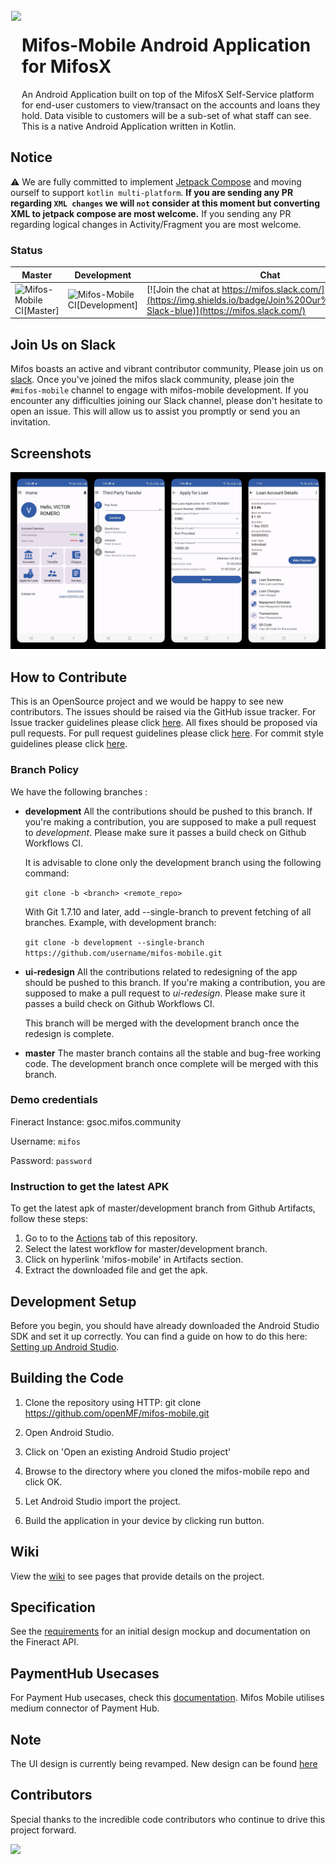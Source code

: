 <img height='175' src="https://user-images.githubusercontent.com/37406965/51083189-d5dc3a80-173b-11e9-8ca0-28015e0893ac.png" align="left" hspace="1" vspace="1">

# Mifos-Mobile Android Application for MifosX

An Android Application built on top of the MifosX Self-Service platform for end-user customers to view/transact on the accounts and loans they hold. Data visible to customers will be a sub-set of what staff can see. This is a native Android Application written in Kotlin.

## Notice

:warning: We are fully committed to implement [Jetpack Compose](https://developer.android.com/jetpack/compose) and moving ourself to support 
`kotlin multi-platform`. **If you are sending any PR regarding `XML changes` we will `not` consider at this moment but converting XML to jetpack compose are most welcome.** If you sending any PR regarding logical changes in Activity/Fragment you are most welcome. 

### Status

| Master | Development | Chat |
|------------|-----------------|-----------------|
| ![Mifos-Mobile CI[Master]](https://github.com/openMF/mifos-mobile/workflows/Workflow%20for%20master/development%20branches/badge.svg?branch=master) | ![Mifos-Mobile CI[Development]](https://github.com/openMF/mifos-mobile/workflows/Workflow%20for%20master/development%20branches/badge.svg?branch=development) |[![Join the chat at https://mifos.slack.com/](https://img.shields.io/badge/Join%20Our%20Community-Slack-blue)](https://mifos.slack.com/)|


## Join Us on Slack

Mifos boasts an active and vibrant contributor community, Please join us on [slack](https://mifos.slack.com/). Once you've joined the mifos slack community, please join the `#mifos-mobile` channel to engage with mifos-mobile development. If you encounter any difficulties joining our Slack channel, please don't hesitate to open an issue. This will allow us to assist you promptly or send you an invitation.

## Screenshots

<p>
  <img src="https://github.com/Akshay2004-701/images/blob/main/mifos-screenshots.png?raw=true" />
</p>

## How to Contribute

This is an OpenSource project and we would be happy to see new contributors. The issues should be raised via the GitHub issue tracker.
For Issue tracker guidelines please click <a href="https://github.com/openMF/mifos-mobile/blob/development/.github/ISSUE_TEMPLATE.md">here</a>. All fixes should be proposed via pull requests.
For pull request guidelines please click <a href="https://github.com/openMF/mifos-mobile/blob/development/CONTRIBUTING.md#pull-requests">here</a>. For commit style guidelines please click <a href="https://github.com/openMF/mifos-mobile/wiki/Commit-Style-Guide">here</a>.

### Branch Policy

We have the following branches :

* **development**
  All the contributions should be pushed to this branch. If you're making a contribution,
  you are supposed to make a pull request to _development_.
  Please make sure it passes a build check on Github Workflows CI.

  It is advisable to clone only the development branch using the following command:

  `git clone -b <branch> <remote_repo>`

  With Git 1.7.10 and later, add --single-branch to prevent fetching of all branches. Example, with development branch:

  `git clone -b development --single-branch https://github.com/username/mifos-mobile.git`

* **ui-redesign**
  All the contributions related to redesigning of the app should be pushed to this branch. If you're making a contribution,
  you are supposed to make a pull request to _ui-redesign_.
  Please make sure it passes a build check on Github Workflows CI.

  This branch will be merged with the development branch once the redesign is complete.

* **master**
  The master branch contains all the stable and bug-free working code. The development branch once complete will be merged with this branch.

### Demo credentials
Fineract Instance: gsoc.mifos.community

Username: `mifos`

Password: `password`

### Instruction to get the latest APK

To get the latest apk of master/development branch from Github Artifacts, follow these steps:
1. Go to to the [Actions](https://github.com/openMF/mifos-mobile/actions?query=workflow%3A%22Workflow+for+master%2Fdevelopment+branches%22+event%3Apush) tab of this repository.
2. Select the latest workflow for master/development branch.
3. Click on hyperlink 'mifos-mobile' in Artifacts section.
4. Extract the downloaded file and get the apk.

## Development Setup

Before you begin, you should have already downloaded the Android Studio SDK and set it up correctly. You can find a guide on how to do this here: [Setting up Android Studio](http://developer.android.com/sdk/installing/index.html?pkg=studio).

## Building the Code

1. Clone the repository using HTTP: git clone https://github.com/openMF/mifos-mobile.git

2. Open Android Studio.

3. Click on 'Open an existing Android Studio project'

4. Browse to the directory where you cloned the mifos-mobile repo and click OK.

5. Let Android Studio import the project.

6. Build the application in your device by clicking run button.

## Wiki

View the [wiki](https://github.com/openMF/self-service-app/wiki) to see pages that provide details on the project.

## Specification

See the [requirements](https://github.com/openMF/self-service-app/wiki/Design-&-Requirements) for an initial design mockup and documentation on the Fineract API.

## PaymentHub Usecases

For Payment Hub usecases, check this [documentation](https://mifos.gitbook.io/docs/payment-hub-ee/overview/payment-hub-apis). Mifos Mobile utilises medium connector of Payment Hub.

## Note

The UI design is currently being revamped. New design can be found [here](https://docs.google.com/presentation/d/1yFR19vGlKW-amxzGms8TgPzd1jWkrALPFcaC85EyYpw/edit#slide=id.g6c6ccd991d_0_42)

## Contributors

Special thanks to the incredible code contributors who continue to drive this project forward.

<a href="https://github.com/openMF/mifos-mobile/graphs/contributors">
  <img src="https://contrib.rocks/image?repo=openMF/mifos-mobile" />
</a>

